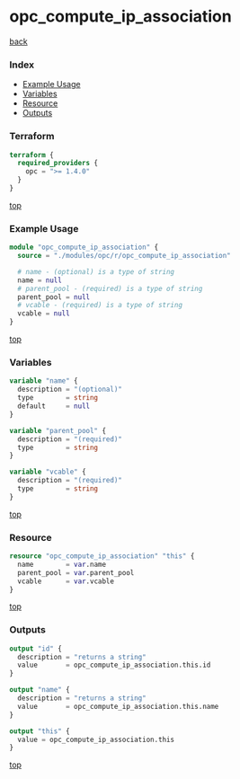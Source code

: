 # opc_compute_ip_association

[back](../opc.md)

### Index

- [Example Usage](#example-usage)
- [Variables](#variables)
- [Resource](#resource)
- [Outputs](#outputs)

### Terraform

```terraform
terraform {
  required_providers {
    opc = ">= 1.4.0"
  }
}
```

[top](#index)

### Example Usage

```terraform
module "opc_compute_ip_association" {
  source = "./modules/opc/r/opc_compute_ip_association"

  # name - (optional) is a type of string
  name = null
  # parent_pool - (required) is a type of string
  parent_pool = null
  # vcable - (required) is a type of string
  vcable = null
}
```

[top](#index)

### Variables

```terraform
variable "name" {
  description = "(optional)"
  type        = string
  default     = null
}

variable "parent_pool" {
  description = "(required)"
  type        = string
}

variable "vcable" {
  description = "(required)"
  type        = string
}
```

[top](#index)

### Resource

```terraform
resource "opc_compute_ip_association" "this" {
  name        = var.name
  parent_pool = var.parent_pool
  vcable      = var.vcable
}
```

[top](#index)

### Outputs

```terraform
output "id" {
  description = "returns a string"
  value       = opc_compute_ip_association.this.id
}

output "name" {
  description = "returns a string"
  value       = opc_compute_ip_association.this.name
}

output "this" {
  value = opc_compute_ip_association.this
}
```

[top](#index)